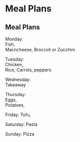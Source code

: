 # Meal Plans
## Meal Plans

Monday:   
Fish,  
Macncheese,
Broccoli or Zucchini

Tuesday:   
Chicken,   
Rice,
Carrots, peppers

Wednesday:   
Takeaway

Thursday:   
Eggs,   
Potatoes,


Friday:
Tofu,


Saturday:
Pasta

Sunday:
Pizza